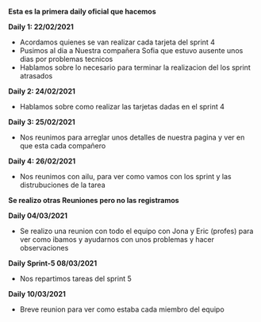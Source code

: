 **Esta es la primera daily oficial que hacemos**

**Daily 1: 22/02/2021**

- Acordamos quienes se van realizar cada tarjeta del sprint 4
- Pusimos al dia a Nuestra compañera Sofia que estuvo ausente unos dias por problemas tecnicos
- Hablamos sobre lo necesario para terminar la realizacion del los sprint atrasados


**Daily 2: 24/02/2021**

- Hablamos sobre como realizar las tarjetas dadas en el sprint 4

**Daily 3: 25/02/2021**

- Nos reunimos para arreglar unos detalles de nuestra pagina y ver en que esta cada compañero

**Daily 4: 26/02/2021**

- Nos reunimos con ailu, para ver como vamos con los sprint y las distrubuciones de la tarea

**Se realizo otras Reuniones pero no las registramos**

**Daily 04/03/2021**

- Se realizo una reunion con todo el equipo con Jona y Eric (profes) para ver como ibamos y ayudarnos con unos problemas y hacer observaciones 

**Daily Sprint-5  08/03/2021**

- Nos repartimos tareas del sprint 5

**Daily 10/03/2021**
- Breve reunion para ver como estaba cada miembro del equipo
